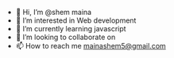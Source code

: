 - 👋 Hi, I’m @shem maina
- 👀 I’m interested in Web development 
- 🌱 I’m currently learning javascript
- 💞️ I’m looking to collaborate on 
- 📫 How to reach me mainashem5@gmail.com 

<!---
shemaya-dot-hub/shemaya-dot-hub is a ✨ special ✨ repository because its `README.md` (this file) appears on your GitHub profile.
You can click the Preview link to take a look at your changes.
--->
